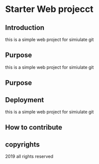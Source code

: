 # Starter Web projecct


## Introduction
this is a simple web project for simiulate git 
## Purpose
this is a simple web project for simiulate git 
## Purpose
## Deployment
this is a simple web project for simiulate git 
## How to contribute

## copyrights
2019 all rights reserved
